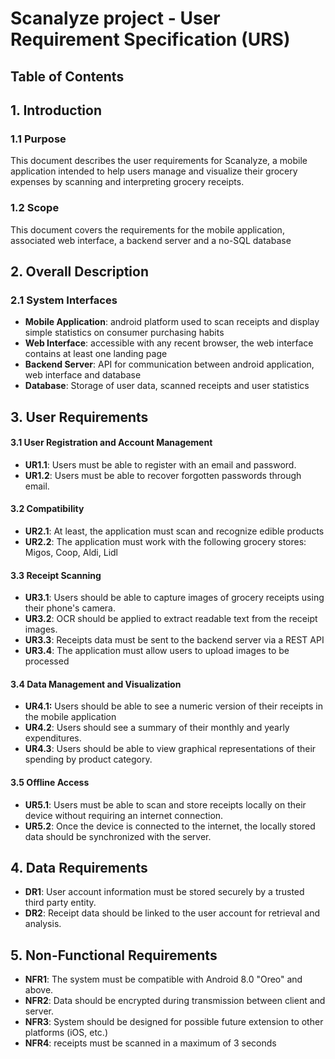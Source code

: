  

# Scanalyze project - User Requirement Specification (URS)



## Table of Contents



## 1. Introduction

### 1.1 Purpose

This document describes the user requirements for Scanalyze, a mobile application intended to help users manage and visualize their grocery expenses by scanning and interpreting grocery receipts.

### 1.2 Scope

This document covers the requirements for the mobile application, associated web interface, a backend server and a no-SQL database



## 2. Overall Description

### 2.1 System Interfaces

- **Mobile Application**: android platform used to scan receipts and display simple statistics on consumer purchasing habits
- **Web Interface**: accessible with any recent browser, the web interface contains at least one landing page
- **Backend Server**: API for communication between android application, web interface and database
- **Database**: Storage of user data, scanned receipts and user statistics



## 3. User Requirements

#### 3.1 User Registration and Account Management

- **UR1.1**: Users must be able to register with an email and password.
- **UR1.2**: Users must be able to recover forgotten passwords through email.

#### 3.2 Compatibility

- **UR2.1**: At least, the application must scan and recognize edible products
- **UR2.2**: The application must work with the following grocery stores: Migos, Coop, Aldi, Lidl

#### 3.3 Receipt Scanning

- **UR3.1**: Users should be able to capture images of grocery receipts using their phone's camera.
- **UR3.2**: OCR should be applied to extract readable text from the receipt images.
- **UR3.3**: Receipts data must be sent to the backend server via a REST API
- **UR3.4**: The application must allow users to upload images to be processed

#### 3.4 Data Management and Visualization

- **UR4.1:** Users should be able to see a numeric version of their receipts in the mobile application
- **UR4.2**: Users should see a summary of their monthly and yearly expenditures.
- **UR4.3**: Users should be able to view graphical representations of their spending by product category.

#### 3.5 Offline Access

- **UR5.1**: Users must be able to scan and store receipts locally on their device without requiring an internet connection.
- **UR5.2**: Once the device is connected to the internet, the locally stored data should be synchronized with the server.



## 4. Data Requirements

- **DR1**: User account information must be stored securely by a trusted third party entity.
- **DR2**: Receipt data should be linked to the user account for retrieval and analysis.



## 5. Non-Functional Requirements

- **NFR1**: The system must be compatible with Android 8.0 "Oreo" and above.
- **NFR2**: Data should be encrypted during transmission between client and server.
- **NFR3**: System should be designed for possible future extension to other platforms (iOS, etc.)
- **NFR4**: receipts must be scanned in a maximum of 3 seconds
